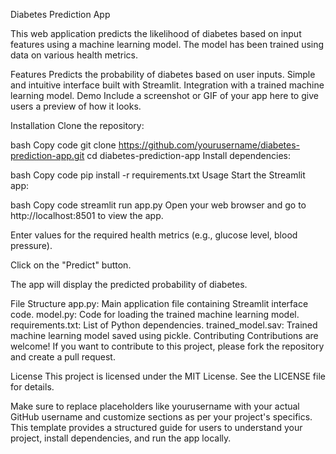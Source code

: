 Diabetes Prediction App

This web application predicts the likelihood of diabetes based on input features using a machine learning model. The model has been trained using data on various health metrics.

Features
Predicts the probability of diabetes based on user inputs.
Simple and intuitive interface built with Streamlit.
Integration with a trained machine learning model.
Demo
Include a screenshot or GIF of your app here to give users a preview of how it looks.

Installation
Clone the repository:

bash
Copy code
git clone https://github.com/yourusername/diabetes-prediction-app.git
cd diabetes-prediction-app
Install dependencies:

bash
Copy code
pip install -r requirements.txt
Usage
Start the Streamlit app:

bash
Copy code
streamlit run app.py
Open your web browser and go to http://localhost:8501 to view the app.

Enter values for the required health metrics (e.g., glucose level, blood pressure).

Click on the "Predict" button.

The app will display the predicted probability of diabetes.

File Structure
app.py: Main application file containing Streamlit interface code.
model.py: Code for loading the trained machine learning model.
requirements.txt: List of Python dependencies.
trained_model.sav: Trained machine learning model saved using pickle.
Contributing
Contributions are welcome! If you want to contribute to this project, please fork the repository and create a pull request.

License
This project is licensed under the MIT License. See the LICENSE file for details.

Make sure to replace placeholders like yourusername with your actual GitHub username and customize sections as per your project's specifics. This template provides a structured guide for users to understand your project, install dependencies, and run the app locally.








